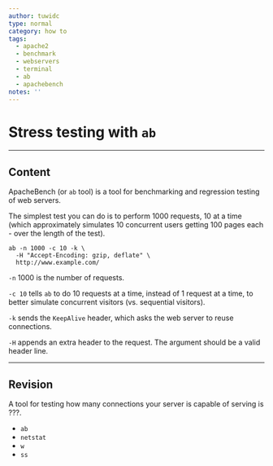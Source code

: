 ```yaml
---
author: tuwidc
type: normal
category: how to
tags:
  - apache2
  - benchmark
  - webservers
  - terminal
  - ab
  - apachebench
notes: ''
---
```


# Stress testing with `ab`


---

## Content

ApacheBench (or `ab` tool) is a tool for benchmarking and regression testing of web servers.

The simplest test you can do is to perform 1000 requests, 10 at a time (which approximately simulates 10 concurrent users getting 100 pages each - over the length of the test).

```plain-text
ab -n 1000 -c 10 -k \
  -H "Accept-Encoding: gzip, deflate" \
  http://www.example.com/
```

`-n` 1000 is the number of requests.

`-c 10` tells `ab` to do 10 requests at a time, instead of 1 request at a time, to better simulate concurrent visitors (vs. sequential visitors).

`-k` sends the `KeepAlive` header, which asks the web server to reuse connections.

`-H` appends an extra header to the request. The argument should be a valid header line.


---

## Revision

A tool for testing how many connections your server is capable of serving is ???.

- `ab`
- `netstat`
- `w`
- `ss`
 
